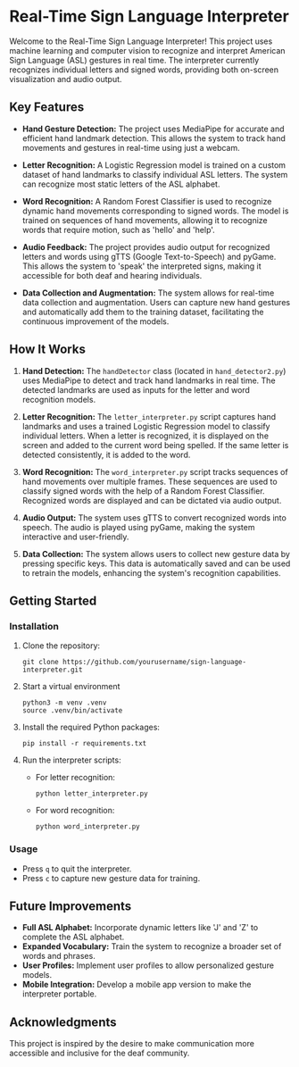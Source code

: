 # Real-Time Sign Language Interpreter

Welcome to the Real-Time Sign Language Interpreter! This project uses machine learning and computer vision to recognize and interpret American Sign Language (ASL) gestures in real time. The interpreter currently recognizes individual letters and signed words, providing both on-screen visualization and audio output.

## Key Features

- **Hand Gesture Detection:** The project uses MediaPipe for accurate and efficient hand landmark detection. This allows the system to track hand movements and gestures in real-time using just a webcam.

- **Letter Recognition:** A Logistic Regression model is trained on a custom dataset of hand landmarks to classify individual ASL letters. The system can recognize most static letters of the ASL alphabet.

- **Word Recognition:** A Random Forest Classifier is used to recognize dynamic hand movements corresponding to signed words. The model is trained on sequences of hand movements, allowing it to recognize words that require motion, such as 'hello' and 'help'.

- **Audio Feedback:** The project provides audio output for recognized letters and words using gTTS (Google Text-to-Speech) and pyGame. This allows the system to 'speak' the interpreted signs, making it accessible for both deaf and hearing individuals.

- **Data Collection and Augmentation:** The system allows for real-time data collection and augmentation. Users can capture new hand gestures and automatically add them to the training dataset, facilitating the continuous improvement of the models.

## How It Works

1. **Hand Detection:** The `handDetector` class (located in `hand_detector2.py`) uses MediaPipe to detect and track hand landmarks in real time. The detected landmarks are used as inputs for the letter and word recognition models.

2. **Letter Recognition:** The `letter_interpreter.py` script captures hand landmarks and uses a trained Logistic Regression model to classify individual letters. When a letter is recognized, it is displayed on the screen and added to the current word being spelled. If the same letter is detected consistently, it is added to the word.

3. **Word Recognition:** The `word_interpreter.py` script tracks sequences of hand movements over multiple frames. These sequences are used to classify signed words with the help of a Random Forest Classifier. Recognized words are displayed and can be dictated via audio output.

4. **Audio Output:** The system uses gTTS to convert recognized words into speech. The audio is played using pyGame, making the system interactive and user-friendly.

5. **Data Collection:** The system allows users to collect new gesture data by pressing specific keys. This data is automatically saved and can be used to retrain the models, enhancing the system's recognition capabilities.

## Getting Started
### Installation

1. Clone the repository:

   ```
   git clone https://github.com/yourusername/sign-language-interpreter.git
   ```
2. Start a virtual environment
   ```
   python3 -m venv .venv
   source .venv/bin/activate
   ```

3. Install the required Python packages:

   ```
   pip install -r requirements.txt
   ```

4. Run the interpreter scripts:

   - For letter recognition:
     ```
     python letter_interpreter.py
     ```

   - For word recognition:
     ```
     python word_interpreter.py
     ```

### Usage

- Press `q` to quit the interpreter.
- Press `c` to capture new gesture data for training.

## Future Improvements

- **Full ASL Alphabet:** Incorporate dynamic letters like 'J' and 'Z' to complete the ASL alphabet.
- **Expanded Vocabulary:** Train the system to recognize a broader set of words and phrases.
- **User Profiles:** Implement user profiles to allow personalized gesture models.
- **Mobile Integration:** Develop a mobile app version to make the interpreter portable.

## Acknowledgments

This project is inspired by the desire to make communication more accessible and inclusive for the deaf community.


